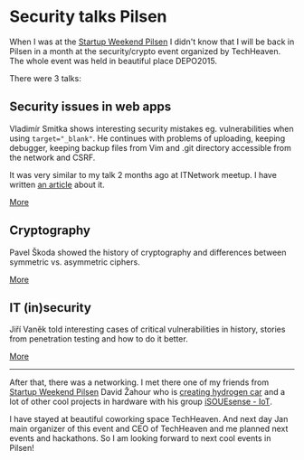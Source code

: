 # Security talks Pilsen

<!--date:2018-06-12-->

When I was at the [Startup Weekend Pilsen](/startup-weekend-pilsen-2018) I didn't know that I will be back in Pilsen in a month at the security/crypto event organized by <place>TechHeaven</place>. The whole event was held in beautiful place <place>DEPO2015</place>.

<!--![DEPO2015](/content/articles/security-talks-pilsen/depo2015.jpg)-->
<!--todo featured-->

There were 3 talks:

## Security issues in web apps

<person>Vladimír Smitka</person> shows interesting security mistakes eg. vulnerabilities when using <code>target="\_blank"</code>. He continues with problems of uploading, keeping debugger, keeping backup files from Vim and .git directory accessible from the network and CSRF.

It was very similar to my talk 2 months ago at ITNetwork meetup. I have written [an article<flag-cs/>](https://www.itnetwork.cz/php/bezpecnost/jak-si-nechat-hacknout-webovou-aplikaci) about it.

[More<flag-cs/>](https://www.az-webovka.cz/techheaven-security-kryptografie-1-3/)

## Cryptography

<person>Pavel Škoda</person> showed the history of cryptography and differences between symmetric vs. asymmetric ciphers.

[More<flag-cs/>](https://www.az-webovka.cz/techheaven-security-kryptografie-2-3/)

## IT (in)security

<person>Jiří Vaněk</person> told interesting cases of critical vulnerabilities in history, stories from penetration testing and how to do it better.

[More<flag-cs/>](https://www.az-webovka.cz/techheaven-security-kryptografie-3-3/)

---

After that, there was a networking. I met there one of my friends from [Startup Weekend Pilsen](/startup-weekend-pilsen-2018) <person>David Žahour</person> who is [creating hydrogen car<flag-cs/>](https://www.youtube.com/watch?v=LPE3o9neP0M) and a lot of other cool projects in hardware with his group [iSOUEsense - IoT](https://www.facebook.com/isouesense/).

I have stayed at beautiful coworking space <place>TechHeaven</place>. And next day <person>Jan <!--Steinbach--><role>main organizer of this event and CEO of <place>TechHeaven</place></role></person> and me planned next events and hackathons. So I am looking forward to next cool events in Pilsen!

